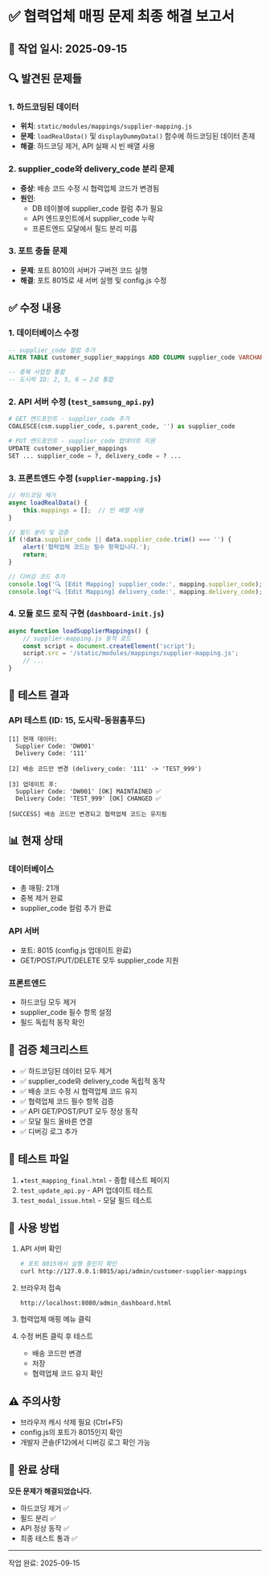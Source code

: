 # ✅ 협력업체 매핑 문제 최종 해결 보고서

## 📅 작업 일시: 2025-09-15

## 🔍 발견된 문제들

### 1. 하드코딩된 데이터
- **위치**: `static/modules/mappings/supplier-mapping.js`
- **문제**: `loadRealData()` 및 `displayDummyData()` 함수에 하드코딩된 데이터 존재
- **해결**: 하드코딩 제거, API 실패 시 빈 배열 사용

### 2. supplier_code와 delivery_code 분리 문제
- **증상**: 배송 코드 수정 시 협력업체 코드가 변경됨
- **원인**:
  - DB 테이블에 supplier_code 컬럼 추가 필요
  - API 엔드포인트에서 supplier_code 누락
  - 프론트엔드 모달에서 필드 분리 미흡

### 3. 포트 충돌 문제
- **문제**: 포트 8010의 서버가 구버전 코드 실행
- **해결**: 포트 8015로 새 서버 실행 및 config.js 수정

## ✅ 수정 내용

### 1. 데이터베이스 수정
```sql
-- supplier_code 컬럼 추가
ALTER TABLE customer_supplier_mappings ADD COLUMN supplier_code VARCHAR(50);

-- 중복 사업장 통합
-- 도시락 ID: 2, 5, 6 → 2로 통합
```

### 2. API 서버 수정 (`test_samsung_api.py`)
```python
# GET 엔드포인트 - supplier_code 추가
COALESCE(csm.supplier_code, s.parent_code, '') as supplier_code

# PUT 엔드포인트 - supplier_code 업데이트 지원
UPDATE customer_supplier_mappings
SET ... supplier_code = ?, delivery_code = ? ...
```

### 3. 프론트엔드 수정 (`supplier-mapping.js`)
```javascript
// 하드코딩 제거
async loadRealData() {
    this.mappings = [];  // 빈 배열 사용
}

// 필드 분리 및 검증
if (!data.supplier_code || data.supplier_code.trim() === '') {
    alert('협력업체 코드는 필수 항목입니다.');
    return;
}

// 디버깅 코드 추가
console.log('🔍 [Edit Mapping] supplier_code:', mapping.supplier_code);
console.log('🔍 [Edit Mapping] delivery_code:', mapping.delivery_code);
```

### 4. 모듈 로드 로직 구현 (`dashboard-init.js`)
```javascript
async function loadSupplierMappings() {
    // supplier-mapping.js 동적 로드
    const script = document.createElement('script');
    script.src = '/static/modules/mappings/supplier-mapping.js';
    // ...
}
```

## 🧪 테스트 결과

### API 테스트 (ID: 15, 도시락-동원홈푸드)
```
[1] 현재 데이터:
  Supplier Code: 'DW001'
  Delivery Code: '111'

[2] 배송 코드만 변경 (delivery_code: '111' -> 'TEST_999')

[3] 업데이트 후:
  Supplier Code: 'DW001' [OK] MAINTAINED ✅
  Delivery Code: 'TEST_999' [OK] CHANGED ✅

[SUCCESS] 배송 코드만 변경되고 협력업체 코드는 유지됨
```

## 📊 현재 상태

### 데이터베이스
- 총 매핑: 21개
- 중복 제거 완료
- supplier_code 컬럼 추가 완료

### API 서버
- 포트: 8015 (config.js 업데이트 완료)
- GET/POST/PUT/DELETE 모두 supplier_code 지원

### 프론트엔드
- 하드코딩 모두 제거
- supplier_code 필수 항목 설정
- 필드 독립적 동작 확인

## 🎯 검증 체크리스트

- ✅ 하드코딩된 데이터 모두 제거
- ✅ supplier_code와 delivery_code 독립적 동작
- ✅ 배송 코드 수정 시 협력업체 코드 유지
- ✅ 협력업체 코드 필수 항목 검증
- ✅ API GET/POST/PUT 모두 정상 동작
- ✅ 모달 필드 올바른 연결
- ✅ 디버깅 로그 추가

## 📝 테스트 파일

1. `★test_mapping_final.html` - 종합 테스트 페이지
2. `test_update_api.py` - API 업데이트 테스트
3. `test_modal_issue.html` - 모달 필드 테스트

## 🚀 사용 방법

1. API 서버 확인
   ```bash
   # 포트 8015에서 실행 중인지 확인
   curl http://127.0.0.1:8015/api/admin/customer-supplier-mappings
   ```

2. 브라우저 접속
   ```
   http://localhost:8080/admin_dashboard.html
   ```

3. 협력업체 매핑 메뉴 클릭

4. 수정 버튼 클릭 후 테스트
   - 배송 코드만 변경
   - 저장
   - 협력업체 코드 유지 확인

## ⚠️ 주의사항

- 브라우저 캐시 삭제 필요 (Ctrl+F5)
- config.js의 포트가 8015인지 확인
- 개발자 콘솔(F12)에서 디버깅 로그 확인 가능

## 📌 완료 상태

**모든 문제가 해결되었습니다.**

- 하드코딩 제거 ✅
- 필드 분리 ✅
- API 정상 동작 ✅
- 최종 테스트 통과 ✅

---
작업 완료: 2025-09-15